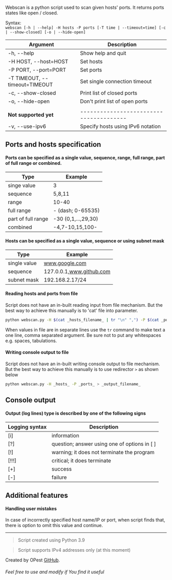 Webscan is a python script used to scan given hosts' ports. 
It returns ports states like open / closed.

Syntax: <br/>
`webscan [-h | --help] -H hosts -P ports [-T time | --timeout=time] [-c | --show-closed] [-o | --hide-open]`

| Argument                      | Description                             |
|-------------------------------|-----------------------------------------|
| -h, --help                    | Show help and quit                      |
| -H HOST, --host=HOST          | Set hosts                               |
| -P PORT, --port=PORT          | Set ports                               |
| -T TIMEOUT, --timeout=TIMEOUT | Set single connection timeout           |
| -c, --show-closed             | Print list of closed ports              |
| -o, --hide-open               | Don't print list of open ports          |
|                               |                                         |
| **Not supported yet**         | --------------------------------------- |
| -v, --use-ipv6                | Specify hosts using IPv6 notation       |




Ports and hosts specification
---
#### Ports can be specified as a single value, sequence, range, full range, part of full range or combined.
| Type               | Example             |
|--------------------|---------------------|
| singe value        | 3                   |
| sequence           | 5,8,11              |
| range              | 10-40               |
| full range         | - (dash; 0-65535)   |
| part of full range | -30 (0,1,...,29,30) |
| combined           | -4,7-10,15,100-     |


#### Hosts can be specified as a single value, sequence or using subnet mask
| Type                | Example                  |
|---------------------|--------------------------|
| single value        | www.google.com           |
| sequence            | 127.0.0.1,www.github.com |
| subnet mask         | 192.168.2.17/24          |

#### Reading hosts and ports from file
Script does not have an in-built reading input from file mechanism. 
But the best way to achieve this manually is to 'cat' file into parameter.
```bash 
python webscan.py -H $(cat _hosts_filename_ | tr "\n" ",") -P $(cat _ports_filename_ | tr "\n" ",")
```

When values in file are in separate lines use the ```tr``` command to make text a one line, comma separated argument. 
Be sure not to put any whitespaces e.g. spaces, tabulations.

#### Writing console output to file
Script does not have an in-built writing console output to file mechanism. But the best way to achieve this manually is to use redirector ```>```
as shown below
```bash 
python webscan.py -H _hosts_ -P _ports_ > _output_filename_
```

Console output
---
#### Output (log lines) type is described by one of the following signs

| Logging syntax | Description                                  |
|----------------|----------------------------------------------|
| [i]            | information                                  |
| [?]            | question; answer using one of options in [ ] |
| [!]            | warning; it does not terminate the program   |
| [!!!]          | critical; it does terminate                  |
| [+]            | success                                      |
| [-]            | failure                                      |

Additional features
---
#### Handling user mistakes
In case of incorrectly specified host name/IP or port, when script finds that, there is option to omit this value and continue.

***
> Script created using Python 3.9

> Script supports IPv4 addresses only (at this moment)

Created by OPest [GitHub](https://github.com/OPestv2 "OPest Github").
###### Feel free to use and modify if You find it useful
